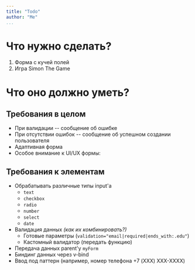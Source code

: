 ```yaml
---
title: "Todo"
author: "Me"
...
```


# Что нужно сделать?

1. Форма с кучей полей
2. Игра Simon The Game

# Что оно должно уметь?

## Требования в целом
* При валидации -- сообщение об ошибке
* При отсутствии ошибок -- сообщение об успешном создании пользователя
* Адаптивная форма
* Особое внимание к UI/UX формы:

## Требования к элементам
* Обрабатывать различные типы input'а
    - `text`
    - `checkbox`
    - `radio`
    - `number`
    - `select`
    - `date`
* Валидация данных *(как их комбинировать?)*
    - Готовые параметры (`validation="email|required|ends_with:.edu"`)
    - Кастомный валидатор (передать функцию)
* Передача данных parent'у `myForm`
* Биндинг данных через v-bind
* Ввод под паттерн (например, номер телефона +7 (XXX) XXX-XXXX)
